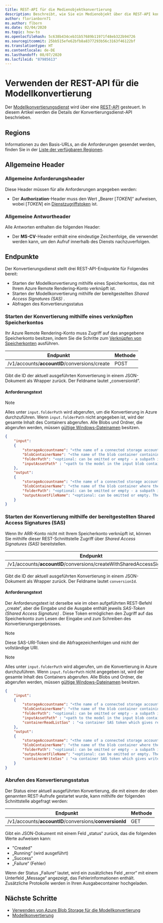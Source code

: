 ```yaml
---
title: REST-API für die Medienobjektkonvertierung
description: Beschreibt, wie Sie ein Medienobjekt über die REST-API konvertieren.
author: florianborn71
ms.author: flborn
ms.date: 02/04/2020
ms.topic: how-to
ms.openlocfilehash: 5c638b434ceb31b57689b11971f48eb322b94726
ms.sourcegitcommit: 25bb515efe62bfb8a8377293b56c3163f46122bf
ms.translationtype: HT
ms.contentlocale: de-DE
ms.lasthandoff: 08/07/2020
ms.locfileid: "87985613"
---
```

# <a name="use-the-model-conversion-rest-api"></a>Verwenden der REST-API für die Modellkonvertierung

Der [Modellkonvertierungsdienst](model-conversion.md) wird über eine [REST-API](https://en.wikipedia.org/wiki/Representational_state_transfer) gesteuert. In diesem Artikel werden die Details der Konvertierungsdienst-API beschrieben.

## <a name="regions"></a>Regions

Informationen zu den Basis-URLs, an die Anforderungen gesendet werden, finden Sie in der [Liste der verfügbaren Regionen](../../reference/regions.md).

## <a name="common-headers"></a>Allgemeine Header

### <a name="common-request-headers"></a>Allgemeine Anforderungsheader

Diese Header müssen für alle Anforderungen angegeben werden:

- Der **Authorization**-Header muss den Wert „Bearer [*TOKEN*]“ aufweisen, wobei [*TOKEN*] ein [Dienstzugriffstoken](../tokens.md) ist.

### <a name="common-response-headers"></a>Allgemeine Antwortheader

Alle Antworten enthalten die folgenden Header:

- Der **MS-CV**-Header enthält eine eindeutige Zeichenfolge, die verwendet werden kann, um den Aufruf innerhalb des Diensts nachzuverfolgen.

## <a name="endpoints"></a>Endpunkte

Der Konvertierungsdienst stellt drei REST-API-Endpunkte für Folgendes bereit:

- Starten der Modellkonvertierung mithilfe eines Speicherkontos, das mit Ihrem Azure Remote Rendering-Konto verknüpft ist. 
- Starten der Modellkonvertierung mithilfe der bereitgestellten *Shared Access Signatures (SAS)* .
- Abfragen des Konvertierungsstatus

### <a name="start-conversion-using-a-linked-storage-account"></a>Starten der Konvertierung mithilfe eines verknüpften Speicherkontos
Ihr Azure Remote Rendering-Konto muss Zugriff auf das angegebene Speicherkonto besitzen, indem Sie die Schritte zum [Verknüpfen von Speicherkonten](../create-an-account.md#link-storage-accounts) ausführen.

| Endpunkt | Methode |
|-----------|:-----------|
| /v1/accounts/**accountID**/conversions/create | POST |

Gibt die ID der aktuell ausgeführten Konvertierung in einem JSON-Dokument als Wrapper zurück. Der Feldname lautet „conversionId“.

#### <a name="request-body"></a>Anforderungstext

> [!NOTE]
> Alles unter `input.folderPath` wird abgerufen, um die Konvertierung in Azure durchzuführen. Wenn `input.folderPath` nicht angegeben ist, wird der gesamte Inhalt des Containers abgerufen. Alle Blobs und Ordner, die abgerufen werden, müssen [gültige Windows-Dateinamen](https://docs.microsoft.com/windows/win32/fileio/naming-a-file#naming-conventions) besitzen.

```json
{
    "input":
    {
        "storageAccountname": "<the name of a connected storage account - this does not include the domain suffix (.blob.core.windows.net)>",
        "blobContainerName": "<the name of the blob container containing your input asset data>",
        "folderPath": "<optional: can be omitted or empty - a subpath in the input blob container>",
        "inputAssetPath" : "<path to the model in the input blob container relative to the folderPath (or container root if no folderPath is specified)>"
    },
    "output":
    {
        "storageAccountname": "<the name of a connected storage account - this does not include the domain suffix (.blob.core.windows.net)>",
        "blobContainerName": "<the name of the blob container where the converted asset will be copied to>",
        "folderPath": "<optional: can be omitted or empty - a subpath in the output blob container. Will contain the asset and log files>",
        "outputAssetFileName": "<optional: can be omitted or empty. The filename of the converted asset. If provided the filename needs to end in .arrAsset>"
    }
}
```
### <a name="start-conversion-using-provided-shared-access-signatures"></a>Starten der Konvertierung mithilfe der bereitgestellten Shared Access Signatures (SAS)
Wenn Ihr ARR-Konto nicht mit Ihrem Speicherkonto verknüpft ist, können Sie mithilfe dieser REST-Schnittstelle Zugriff über *Shared Access Signatures (SAS)* bereitstellen.

| Endpunkt | Methode |
|-----------|:-----------|
| /v1/accounts/**accountID**/conversions/createWithSharedAccessSignature | POST |

Gibt die ID der aktuell ausgeführten Konvertierung in einem JSON-Dokument als Wrapper zurück. Der Feldname lautet `conversionId`.

#### <a name="request-body"></a>Anforderungstext

Der Anforderungstext ist derselbe wie im oben aufgeführten REST-Befehl „create“, aber die Eingabe und die Ausgabe enthält jeweils *SAS-Token (Shared Access Signature)* . Diese Token ermöglichen den Zugriff auf das Speicherkonto zum Lesen der Eingabe und zum Schreiben des Konvertierungsergebnisses.

> [!NOTE]
> Diese SAS-URI-Token sind die Abfragezeichenfolgen und nicht der vollständige URI. 

> [!NOTE]
> Alles unter `input.folderPath` wird abgerufen, um die Konvertierung in Azure durchzuführen. Wenn `input.folderPath` nicht angegeben ist, wird der gesamte Inhalt des Containers abgerufen. Alle Blobs und Ordner, die abgerufen werden, müssen [gültige Windows-Dateinamen](https://docs.microsoft.com/windows/win32/fileio/naming-a-file#naming-conventions) besitzen.

```json
{
    "input":
    {
        "storageAccountname": "<the name of a connected storage account - this does not include the domain suffix (.blob.core.windows.net)>",
        "blobContainerName": "<the name of the blob container containing your input asset data>",
        "folderPath": "<optional: can be omitted or empty - a subpath in the input blob container>",
        "inputAssetPath" : "<path to the model in the input blob container relative to the folderPath (or container root if no folderPath is specified)>",
        "containerReadListSas" : "<a container SAS token which gives read and list access to the given input blob container>"
    },
    "output":
    {
        "storageAccountname": "<the name of a connected storage account - this does not include the domain suffix (.blob.core.windows.net)>",
        "blobContainerName": "<the name of the blob container where the converted asset will be copied to>",
        "folderPath": "<optional: can be omitted or empty - a subpath in the output blob container. Will contain the asset and log files>",
        "outputAssetFileName": "<optional: can be omitted or empty. The filename of the converted asset. If provided the filename needs to end in .arrAsset>",
        "containerWriteSas" : "<a container SAS token which gives write access to the given output blob container>"
    }
}
```

### <a name="poll-conversion-status"></a>Abrufen des Konvertierungsstatus
Der Status einer aktuell ausgeführten Konvertierung, die mit einem der oben genannten REST-Aufrufe gestartet wurde, kann mithilfe der folgenden Schnittstelle abgefragt werden:


| Endpunkt | Methode |
|-----------|:-----------|
| /v1/accounts/**accountID**/conversions/**conversionId** | GET |

Gibt ein JSON-Dokument mit einem Feld „status“ zurück, das die folgenden Werte aufweisen kann:

- "Created"
- „Running“ (wird ausgeführt)
- „Success“
- „Failure“ (Fehler)

Wenn der Status „Failure“ lautet, wird ein zusätzliches Feld „error“ mit einem Unterfeld „Message“ angezeigt, das Fehlerinformationen enthält. Zusätzliche Protokolle werden in Ihren Ausgabecontainer hochgeladen.

## <a name="next-steps"></a>Nächste Schritte

- [Verwenden von Azure Blob Storage für die Modellkonvertierung](blob-storage.md)
- [Modellkonvertierung](model-conversion.md)
